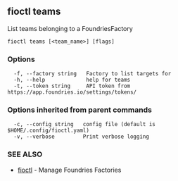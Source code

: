 ## fioctl teams

List teams belonging to a FoundriesFactory

```
fioctl teams [<team_name>] [flags]
```

### Options

```
  -f, --factory string   Factory to list targets for
  -h, --help             help for teams
  -t, --token string     API token from https://app.foundries.io/settings/tokens/
```

### Options inherited from parent commands

```
  -c, --config string   config file (default is $HOME/.config/fioctl.yaml)
  -v, --verbose         Print verbose logging
```

### SEE ALSO

* [fioctl](fioctl.md)	 - Manage Foundries Factories


